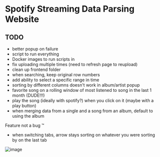 # Spotify Streaming Data Parsing Website

## TODO
* better popup on failure
* script to run everything
* Docker images to run scripts in
* fix uploading multiple times (need to refresh page to reupload)
* clean up frontend folder
* when searching, keep original row numbers
* add ability to select a specific range in time
* sorting by different columns doesn't work in album/artist popup
* favorite song on a rolling window of most listened to song in the last 1 month (DUDE!!!)
* play the song (ideally with spotify?) when you click on it (maybe with a play button)
* when merging data from a single and a song from an album, default to using the album

Feature not a bug :tm:
* when switching tabs, arrow stays sorting on whatever you were sorting by on the last tab


![image](https://github.com/user-attachments/assets/bc594dfd-468d-48df-8229-c2f8b865f1dd)
